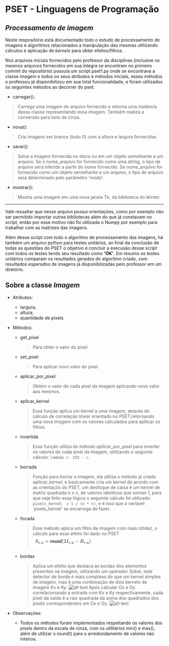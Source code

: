# **PSET - Linguagens de Programação**
## *Processamento de imagem*

Neste respositório está documentado todo o estudo de processamento de imagens e algorítmos relacionados a manipulação das mesmas utilizando cálculos e aplicação de *kernels* para obter efeitos/filtros.

Nos arquivos iniciais fornecidos pelo professor da disciplinas (inclusive os mesmos arquivos fornecidos em sua integra se encontram no primeiro commit do repositório) possuía um script pset1.py onde se encontrava a classe imagem e todos os seus atributos e métodos iniciais, esses métodos o professou já disponibilizou em sua total funcionalidade, e foram utilizados os seguintes métodos ao decorrer do pset:

* carregar(): 
> Carrega uma imagem do arquivo fornecido e retorna uma instância dessa classe representando essa imagem. Também realiza a conversão para tons de cinza.

* nova():
>  Cria imagens em branco (tudo 0) com a altura e largura fornecidas.

* savar():
> Salva a imagem fornecida no disco ou em um objeto semelhante a um arquivo. Se o nome_arquivo for fornecido como uma string, o tipo de arquivo será inferido a partir do nome fornecido. Se nome_arquivo for fornecido como um objeto semelhante a um arquivo, o tipo de arquivo será determinado pelo parâmetro 'modo'.

* mostrar():
> Mostra uma imagem em uma nova janela Tk, da biblioteca do tkinter.
---

Vale ressaltar que nesse arquivo possui orientações, como por exemplo não ser permitido importar outras bibliotecas além do que já constavam no script, então por esse motivo não foi utilizada o Numpy por exemplo para trabalhar com as matrizes das imagens.

Além desse script com todo o algorítmo de processamento das imagens, há também um arquivo python para testes unitários, ao final da conclusão de todas as questões do PSET o objetivo é concluir a execusão desse script com todos os testes tendo seu resultado como **'OK'**. Em resumo os testes unitários comparam os resultados gerados do algorítmo criado, com resultados esperados de imagens já disponibilizadas pelo professor em um diretório.

## Sobre a classe *Imagem*

* Atributos:
    - largura;
    - altura;
    - quantidade de pixels.

* Métodos:
    - get_pixel
        > Para obter o valor do pixel.
    
    - set_pixel
        > Para aplicar novo valor do pixel.

    - aplicar_por_pixel:
        > Obtém o valor de cada pixel da imagem aplicando novo valor aos mesmos.
    
    - aplicar_kernel
        > Essa função aplica um kernel a uma imagem, através do cálculo de correlação linear orientado no PSET,retornando uma nova imagem com os valores calculados para apllicar os filtros.

    - invertida
        > Essa função utiliza do método *aplicar_por_pixel* para inverter os valores de cada pixel da imagem, utilizando o seguinte cálculo: `lambda c: 255 - c`.

    - borrada
        > Função para borrar a imagem, ela utiliza o método já criado *aplicar_kernel*, e basicamente cria um kernel de acordo com as orientaçõs do PSET, um desfoque de caixa é um kernel de matriz quadrada n x n, de valores identicos que soman 1, para que seja feito essa lógica o seguinte cálculo foi utilizado: `pixels_kernel  = 1 / (n * n)`, e é isso que a variável 'pixels_kernel' se encarrega de fazer.

    - focada
        > Esse método aplica um filtro de imagem com mais nitidez, o cálculo para esse efeito foi dado no PSET ![alt text](md-images/nitidez.png)

    - bordas
        > Aplica um efeito que destaca as bordas dos elementos presentes na imagem, utilizando um operador Sobel, este detector de borda é mais complexo do que um kernel simples de imagem, mas é uma combinação de dois kernels de imagem Kx e Ky: ![alt text](kernels-sobel.png) Após calcular Ox e Oy correlacionando a entrada com Kx e Ky respectivamente, cada pixel da saída é a raiz quadrada da soma dos quadrados dos pixels correspondentes em Ox e Oy: ![alt text](calc-sobel.png)

* Observações:
    - Todos os métodos foram implementados respeitando os valores dos pixels dentro da escala de cinza, com os utilitários min() e max(), além de utilizar o round() para o arredondamento de valores não inteiros.
        

